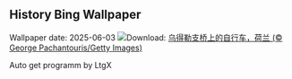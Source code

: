 ## History Bing Wallpaper
Wallpaper date: 2025-06-03
![](https://www.bing.com/th?id=OHR.BicyclesUtrecht_ZH-CN8016028978_UHD.jpg&w=1000)Download: [乌得勒支桥上的自行车，荷兰 (© George Pachantouris/Getty Images)](https://www.bing.com/th?id=OHR.BicyclesUtrecht_ZH-CN8016028978_UHD.jpg)

Auto get programm by LtgX
